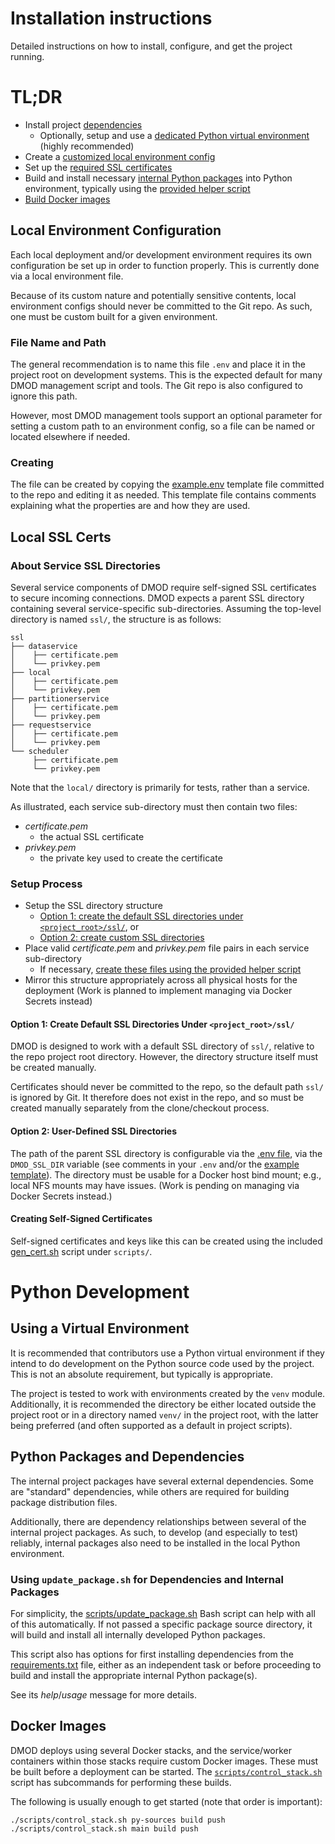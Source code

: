 # Installation instructions

Detailed instructions on how to install, configure, and get the project running.

# TL;DR

- Install project [dependencies](doc/DEPENDENCIES.md)
  - Optionally, setup and use a [dedicated Python virtual environment](#using-a-virtual-environment) (highly recommended)
- Create a [customized local environment config](#local-environment-configuration)
- Set up the [required SSL certificates](#local-ssl-certs)
- Build and install necessary [internal Python packages](#python-packages-and-dependencies) into Python environment, typically using the [provided helper script](#using-update_packagesh-for-dependencies-and-internal-packages)
- [Build Docker images](#docker-images)

## Local Environment Configuration

Each local deployment and/or development environment requires its own configuration be set up in order to function properly.  This is currently done via a local environment file.  

Because of its custom nature and potentially sensitive contents, local environment configs should never be committed to the Git repo.  As such, one must be custom built for a given environment.

### File Name and Path

The general recommendation is to name this file `.env` and place it in the project root on development systems.  This is the expected default for many DMOD management script and tools.  The Git repo is also configured to ignore this path.

However, most DMOD management tools support an optional parameter for setting a custom path to an environment config, so a file can be named or located elsewhere if needed.

### Creating

The file can be created by copying the [example.env](example.env) template file committed to the repo and editing it as needed.  This template file contains comments explaining what the properties are and how they are used.
    
## Local SSL Certs

### About Service SSL Directories
Several service components of DMOD require self-signed SSL certificates to secure incoming connections.  DMOD expects a parent SSL directory containing several service-specific sub-directories.  Assuming the top-level directory is named `ssl/`, the structure is as follows:

```
ssl
├── dataservice
│    ├── certificate.pem
│    └── privkey.pem
├── local
│    ├── certificate.pem
│    └── privkey.pem
├── partitionerservice
│    ├── certificate.pem
│    └── privkey.pem
├── requestservice
│    ├── certificate.pem
│    └── privkey.pem
└── scheduler
     ├── certificate.pem
     └── privkey.pem
```

Note that the `local/` directory is primarily for tests, rather than a service.

As illustrated, each service sub-directory must then contain two files:

* _certificate.pem_ 
  * the actual SSL certificate 
* _privkey.pem_ 
  * the private key used to create the certificate


### Setup Process

* Setup the SSL directory structure
  * [Option 1: create the default SSL directories under `<project_root>/ssl/`](#option-1-create-default-ssl-directories-under-project_rootssl), or
  * [Option 2: create custom SSL directories](#option-2-user-defined-ssl-directories)
* Place valid _certificate.pem_ and _privkey.pem_ file pairs in each service sub-directory
  * If necessary, [create these files using the provided helper script](#creating-self-signed-certificates) 
* Mirror this structure appropriately across all physical hosts for the deployment (Work is planned to implement managing via Docker Secrets instead)

#### Option 1: Create Default SSL Directories Under `<project_root>/ssl/`
DMOD is designed to work with a default SSL directory of `ssl/`, relative to the repo project root directory.  However, the directory structure itself must be created manually.

Certificates should never be committed to the repo, so the default path `ssl/` is ignored by Git.  It therefore does not exist in the repo, and so must be created manually separately from the clone/checkout process.

#### Option 2: User-Defined SSL Directories

The path of the parent SSL directory is configurable via the [.env file](#create-customized-env), via the `DMOD_SSL_DIR` variable (see comments in your `.env` and/or the [example template](example.env)).  The directory must be usable for a Docker host bind mount; e.g., local NFS mounts may have issues.  (Work is pending on managing via Docker Secrets instead.)

#### Creating Self-Signed Certificates
Self-signed certificates and keys like this can be created using the included [gen_cert.sh](scripts/gen_cert.sh) script under `scripts/`.

# Python Development

## Using a Virtual Environment

It is recommended that contributors use a Python virtual environment if they intend to do development on the Python source code used by the project.  This is not an absolute requirement, but typically is appropriate. 

The project is tested to work with environments created by the `venv` module.  Additionally, it is recommended the directory be either located outside the project root or in a directory named `venv/` in the project root, with the latter being preferred (and often supported as a default in project scripts).

## Python Packages and Dependencies

The internal project packages have several external dependencies.  Some are "standard" dependencies, while others are required for building package distribution files.  

Additionally, there are dependency relationships between several of the internal project packages.  As such, to develop (and especially to test) reliably, internal packages also need to be installed in the local Python environment.  

### Using `update_package.sh` for Dependencies and Internal Packages

For simplicity, the [scripts/update_package.sh](scripts/update_package.sh) Bash script can help with all of this automatically.  If not passed a specific package source directory, it will build and install all internally developed Python packages.  

This script also has options for first installing dependencies from the [requirements.txt](requirements.txt) file, either as an independent task or before proceeding to build and install the appropriate internal Python package(s).  

See its _help_/_usage_ message for more details.

## Docker Images

DMOD deploys using several Docker stacks, and the service/worker containers within those stacks require custom Docker images.  These must be built before a deployment can be started.  The [`scripts/control_stack.sh`](./scripts/control_stack.sh) script has subcommands for performing these builds.

The following is usually enough to get started (note that order is important):

```
./scripts/control_stack.sh py-sources build push
./scripts/control_stack.sh main build push
```

<!--- TODO: re-add this once such a readme exists!
See the [Docker usage README](./docker/README.md) for more information on Docker stacks, images, and building commands.
--->